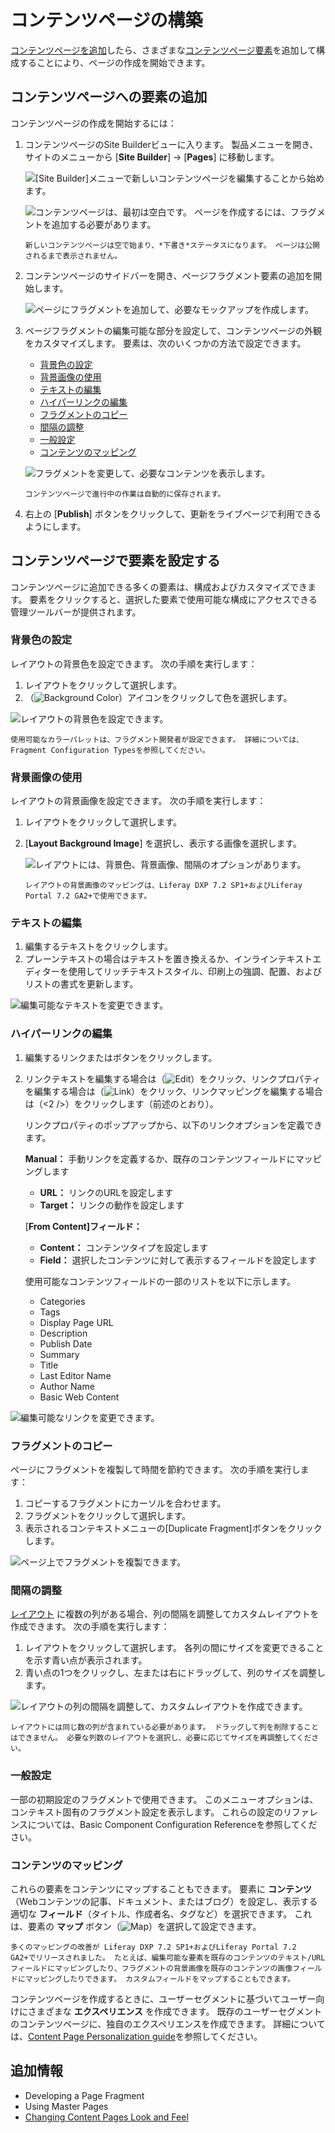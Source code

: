 # コンテンツページの構築

[コンテンツページを追加](./adding-a-page-to-a-site.md)したら、さまざまな[コンテンツページ要素](./content-pages-overview.md)を追加して構成することにより、ページの作成を開始できます。

## コンテンツページへの要素の追加

コンテンツページの作成を開始するには：

1.  コンテンツページのSite Builderビューに入ります。 製品メニューを開き、サイトのメニューから [**Site Builder**] → [**Pages**] に移動します。

    ![ [Site Builder]メニューで新しいコンテンツページを編集することから始めます。](building-content-pages/images/01.png)

    ![コンテンツページは、最初は空白です。 ページを作成するには、フラグメントを追加する必要があります。](./building-content-pages/images/02.png)

    ```{note}
    新しいコンテンツページは空で始まり、*下書き*ステータスになります。 ページは公開されるまで表示されません。
    ```

2.  コンテンツページのサイドバーを開き、ページフラグメント要素の追加を開始します。

    ![ページにフラグメントを追加して、必要なモックアップを作成します。](./building-content-pages/images/03.png)

3.  ページフラグメントの編集可能な部分を設定して、コンテンツページの外観をカスタマイズします。 要素は、次のいくつかの方法で設定できます。

      - [背景色の設定](#setting-a-background-color)
      - [背景画像の使用](#using-a-background-image)
      - [テキストの編集](#editing-text)
      - [ハイパーリンクの編集](#editing-a-hyperlink)
      - [フラグメントのコピー](#copying-a-fragment)
      - [間隔の調整](#adjusting-spacing)
      - [一般設定](#general-configuration)
      - [コンテンツのマッピング](#mapping-content)

    ![フラグメントを変更して、必要なコンテンツを表示します。](./building-content-pages/images/04.png)

    ```{tip}
    コンテンツページで進行中の作業は自動的に保存されます。
    ```

4.  右上の [**Publish**] ボタンをクリックして、更新をライブページで利用できるようにします。

## コンテンツページで要素を設定する

コンテンツページに追加できる多くの要素は、構成およびカスタマイズできます。 要素をクリックすると、選択した要素で使用可能な構成にアクセスできる管理ツールバーが提供されます。

### 背景色の設定

レイアウトの背景色を設定できます。 次の手順を実行します：

1.  レイアウトをクリックして選択します。
2.  （![Background Color](../../images/icon-color.png)）アイコンをクリックして色を選択します。

![レイアウトの背景色を設定できます。](./building-content-pages/images/05.png)

```{note}
使用可能なカラーパレットは、フラグメント開発者が設定できます。 詳細については、Fragment Configuration Typesを参照してください。
```

### 背景画像の使用

レイアウトの背景画像を設定できます。 次の手順を実行します：

1.  レイアウトをクリックして選択します。

2. [**Layout Background Image**] を選択し、表示する画像を選択します。

    ![レイアウトには、背景色、背景画像、間隔のオプションがあります。](./building-content-pages/images/06.png)

    ```{note}
    レイアウトの背景画像のマッピングは、Liferay DXP 7.2 SP1+およびLiferay Portal 7.2 GA2+で使用できます。
    ```

### テキストの編集

1.  編集するテキストをクリックします。
2.  プレーンテキストの場合はテキストを置き換えるか、インラインテキストエディターを使用してリッチテキストスタイル、印刷上の強調、配置、およびリストの書式を更新します。

![編集可能なテキストを変更できます。](./building-content-pages/images/07.png)

### ハイパーリンクの編集

1.  編集するリンクまたはボタンをクリックします。

2.  リンクテキストを編集する場合は（![Edit](../../images/icon-edit.png)）をクリック、リンクプロパティを編集する場合は（![Link](../../images/icon-link.png)）をクリック、リンクマッピングを編集する場合は（<2 />）をクリックします（前述のとおり）。

    リンクプロパティのポップアップから、以下のリンクオプションを定義できます。

    **Manual：** 手動リンクを定義するか、既存のコンテンツフィールドにマッピングします

      - **URL：** リンクのURLを設定します
      - **Target：** リンクの動作を設定します

    [**From Content]フィールド：**

      - **Content：** コンテンツタイプを設定します
      - **Field：** 選択したコンテンツに対して表示するフィールドを設定します

    使用可能なコンテンツフィールドの一部のリストを以下に示します。

      - Categories
      - Tags
      - Display Page URL
      - Description
      - Publish Date
      - Summary
      - Title
      - Last Editor Name
      - Author Name
      - Basic Web Content

![編集可能なリンクを変更できます。](./building-content-pages/images/08.png)

### フラグメントのコピー

ページにフラグメントを複製して時間を節約できます。 次の手順を実行します：

1.  コピーするフラグメントにカーソルを合わせます。
2.  フラグメントをクリックして選択します。
3.  表示されるコンテキストメニューの[Duplicate Fragment]ボタンをクリックします。

![ページ上でフラグメントを複製できます。](./building-content-pages/images/09.png)

### 間隔の調整

[レイアウト](./content-pages-overview.md#layouts) に複数の列がある場合、列の間隔を調整してカスタムレイアウトを作成できます。 次の手順を実行します：

1.  レイアウトをクリックして選択します。 各列の間にサイズを変更できることを示す青い点が表示されます。
2.  青い点の1つをクリックし、左または右にドラッグして、列のサイズを調整します。

![レイアウトの列の間隔を調整して、カスタムレイアウトを作成できます。](./building-content-pages/images/10.png)

```{note}
レイアウトには同じ数の列が含まれている必要があります。 ドラッグして列を削除することはできません。 必要な列数のレイアウトを選択し、必要に応じてサイズを再調整してください。
```

### 一般設定

一部の初期設定のフラグメントで使用できます。 このメニューオプションは、コンテキスト固有のフラグメント設定を表示します。 これらの設定のリファレンスについては、Basic Component Configuration Referenceを参照してください。

### コンテンツのマッピング

これらの要素をコンテンツにマップすることもできます。 要素に **コンテンツ**（Webコンテンツの記事、ドキュメント、またはブログ）を設定し、表示する適切な **フィールド**（タイトル、作成者名、タグなど）を選択できます。 これは、要素の **マップ** ボタン（![Map](../../images/icon-map.png)）を選択して設定できます。

```{note}
多くのマッピングの改善が Liferay DXP 7.2 SP1+およびLiferay Portal 7.2 GA2+でリリースされました。 たとえば、編集可能な要素を既存のコンテンツのテキスト/URLフィールドにマッピングしたり、フラグメントの背景画像を既存のコンテンツの画像フィールドにマッピングしたりできます。 カスタムフィールドをマップすることもできます。
```

コンテンツページを作成するときに、ユーザーセグメントに基づいてユーザー向けにさまざまな **エクスペリエンス** を作成できます。 既存のユーザーセグメントのコンテンツページに、独自のエクスペリエンスを作成できます。 詳細については、[Content Page Personalization guide](../personalizing-site-experience/experience-personalization/content-page-personalization.md)を参照してください。

## 追加情報

  - Developing a Page Fragment
  - Using Master Pages
  - [Changing Content Pages Look and Feel](./content-pages-overview.md#look-and-feel)

